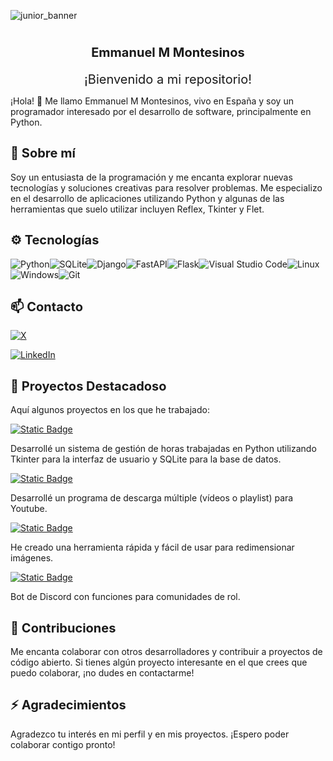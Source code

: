![junior_banner](https://github.com/EmmanuelMMontesinos/EmmanuelMMontesinos/assets/97795200/c0228629-848d-46dd-800b-16de1dbd7578)

# <div align="center" style="font-size: 20px;">Emmanuel M Montesinos</div>

<div align="center" style="font-size: 20px;">¡Bienvenido a mi repositorio!</div>

¡Hola! 👋 Me llamo Emmanuel M Montesinos, vivo en España y soy un programador interesado por el desarrollo de software, principalmente en Python.

## <div align="start" style="font-size: 20px;">🌱 Sobre mí</div>

Soy un entusiasta de la programación y me encanta explorar nuevas tecnologías y soluciones creativas para resolver problemas. Me especializo en el desarrollo de aplicaciones utilizando Python y algunas de las herramientas que suelo utilizar incluyen Reflex, Tkinter y Flet.

## <div align="start" style="font-size: 20px;">⚙  Tecnologías</div>

![Python](https://img.shields.io/badge/python-3670A0?style=for-the-badge&logo=python&logoColor=ffdd54)![SQLite](https://img.shields.io/badge/sqlite-%2307405e.svg?style=for-the-badge&logo=sqlite&logoColor=white)![Django](https://img.shields.io/badge/django-%23092E20.svg?style=for-the-badge&logo=django&logoColor=white)![FastAPI](https://img.shields.io/badge/FastAPI-005571?style=for-the-badge&logo=fastapi)![Flask](https://img.shields.io/badge/flask-%23000.svg?style=for-the-badge&logo=flask&logoColor=white)![Visual Studio Code](https://img.shields.io/badge/Visual%20Studio%20Code-0078d7.svg?style=for-the-badge&logo=visual-studio-code&logoColor=white)![Linux](https://img.shields.io/badge/Linux-FCC624?style=for-the-badge&logo=linux&logoColor=black)![Windows](https://img.shields.io/badge/Windows-0078D6?style=for-the-badge&logo=windows&logoColor=white)![Git](https://img.shields.io/badge/git-%23F05033.svg?style=for-the-badge&logo=git&logoColor=white)

## <div align="start" style="font-size: 20px;">📫 Contacto</div>

[![X](https://img.shields.io/badge/X-%23000000.svg?style=for-the-badge&logo=X&logoColor=white)](https://twitter.com/emmanuelmmontes)


[![LinkedIn](https://img.shields.io/badge/linkedin-%230077B5.svg?style=for-the-badge&logo=linkedin&logoColor=white)](https://www.linkedin.com/in/emmanuel-m-montesinos/)

## <div align="start" style="font-size: 20px;">🔭 Proyectos Destacadoso</div>

Aquí algunos proyectos en los que he trabajado:


[![Static Badge](https://img.shields.io/badge/My%20Cronos-My%20Cronos)
](https://github.com/EmmanuelMMontesinos/My_Cronos)

Desarrollé un sistema de gestión de horas trabajadas en Python utilizando Tkinter para la interfaz de usuario y SQLite para la base de datos.
     
[![Static Badge](https://img.shields.io/badge/DowYot-DowYot?color=red)
](https://github.com/EmmanuelMMontesinos/DowYot)

Desarrollé un programa de descarga múltiple (vídeos o playlist) para Youtube.

[![Static Badge](https://img.shields.io/badge/ReSizeMe-ReSizeMe?color=blue)
](https://github.com/EmmanuelMMontesinos/ReSizeMe)

He creado una herramienta rápida y fácil de usar para redimensionar imágenes.

[![Static Badge](https://img.shields.io/badge/Bot%20Rol%20D%26D5-Bot%20Rol%20D%26D5?color=purple)
](https://github.com/EmmanuelMMontesinos/Bot_Rol_DyD5)

Bot de Discord con funciones para comunidades de rol.

## <div align="start" style="font-size: 20px;">👯 Contribuciones</div>

Me encanta colaborar con otros desarrolladores y contribuir a proyectos de código abierto. Si tienes algún proyecto interesante en el que crees que puedo colaborar, ¡no dudes en contactarme!

## <div align="start" style="font-size: 20px;">⚡ Agradecimientos</div>

Agradezco tu interés en mi perfil y en mis proyectos. ¡Espero poder colaborar contigo pronto!


<!--
**EmmanuelMMontesinos/EmmanuelMMontesinos** is a ✨ _special_ ✨ repository because its `README.md` (this file) appears on your GitHub profile.

Here are some ideas to get you started:

- 🔭 I’m currently working on ...
- 🌱 I’m currently learning ...
- 👯 I’m looking to collaborate on ...
- 🤔 I’m looking for help with ...
- 💬 Ask me about ...
- 📫 How to reach me: ...
- 😄 Pronouns: ...
- ⚡ Fun fact: ...
-->
